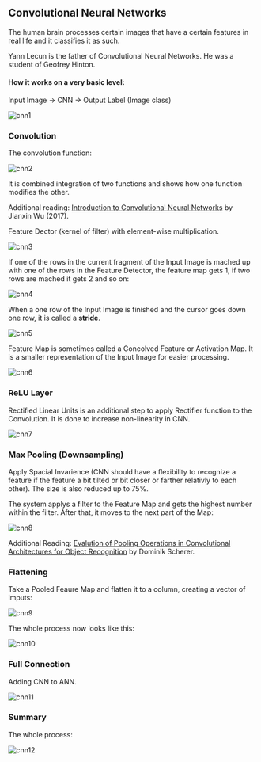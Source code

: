 ## Convolutional Neural Networks
The human brain processes certain images that have a certain features in real life and it classifies it as such.

Yann Lecun is the father of Convolutional Neural Networks. He was a student of Geofrey Hinton.

#### How it works on a very basic level:
Input Image &#x2192; CNN &#x2192; Output Label (Image class)

![cnn1](https://github.com/vgorbic1/data-science/blob/master/Machine%20Learning/images/cnn1.jpg)

### Convolution
The convolution function:

![cnn2](https://github.com/vgorbic1/data-science/blob/master/Machine%20Learning/images/cnn2.jpg)

It is combined integration of two functions and shows how one function modifies the other.

Additional reading: [Introduction to Convolutional Neural Networks](http://cs.nju.edu.cn/wujx/paper/CNN.pdf)
by Jianxin Wu (2017).

Feature Dector (kernel of filter) with element-wise multiplication. 

![cnn3](https://github.com/vgorbic1/data-science/blob/master/Machine%20Learning/images/cnn3.jpg)

If one of the rows in the current fragment of the Input Image is mached up with one of the rows 
in the Feature Detector, the feature map gets 1, if two rows are mached it gets 2 and so on:

![cnn4](https://github.com/vgorbic1/data-science/blob/master/Machine%20Learning/images/cnn4.jpg)

When a one row of the Input Image is finished and the cursor goes down one row, it is called a **stride**.

![cnn5](https://github.com/vgorbic1/data-science/blob/master/Machine%20Learning/images/cnn5.jpg)

Feature Map is sometimes called a Concolved Feature or Activation Map. It is a smaller representation of the Input Image
for easier processing.

![cnn6](https://github.com/vgorbic1/data-science/blob/master/Machine%20Learning/images/cnn6.jpg)

### ReLU Layer
Rectified Linear Units is an additional step to apply Rectifier function to the Convolution. 
It is done to increase non-linearity in CNN.

![cnn7](https://github.com/vgorbic1/data-science/blob/master/Machine%20Learning/images/cnn7.jpg)

### Max Pooling (Downsampling)
Apply Spacial Invarience (CNN should have a flexibility to recognize a feature if the feature a bit tilted or bit closer 
or farther relativly to each other). The size is also reduced up to 75%.

The system applys a filter to the Feature Map and gets the highest number within the filter. After that, it moves
to the next part of the Map: 

![cnn8](https://github.com/vgorbic1/data-science/blob/master/Machine%20Learning/images/cnn8.jpg)

Additional Reading: [Evalution of Pooling Operations in Convolutional Architectures for Object Recognition](http://ais.uni-bonn.de/papers/icann2010_maxpool.pdf) by Dominik Scherer.

### Flattening
Take a Pooled Feaure Map and flatten it to a column, creating a vector of imputs:

![cnn9](https://github.com/vgorbic1/data-science/blob/master/Machine%20Learning/images/cnn9.jpg)

The whole process now looks like this:

![cnn10](https://github.com/vgorbic1/data-science/blob/master/Machine%20Learning/images/cnn10.jpg)

### Full Connection
Adding CNN to ANN.

![cnn11](https://github.com/vgorbic1/data-science/blob/master/Machine%20Learning/images/cnn11.jpg)

### Summary
The whole process:

![cnn12](https://github.com/vgorbic1/data-science/blob/master/Machine%20Learning/images/cnn12.jpg)
